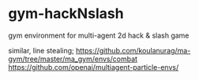 # gym-hackNslash
gym environment for multi-agent 2d hack &amp; slash game


similar, line stealing;
https://github.com/koulanurag/ma-gym/tree/master/ma_gym/envs/combat
https://github.com/openai/multiagent-particle-envs/